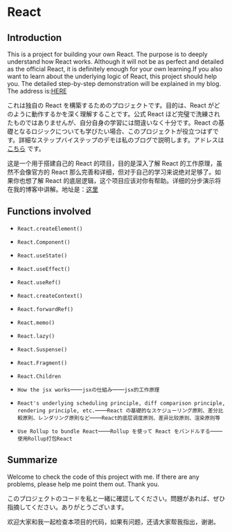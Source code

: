 # React

## Introduction

This is a project for building your own React. The purpose is to deeply understand how React works. Although it will not be as perfect and detailed as the official React, it is definitely enough for your own learning.If you also want to learn about the underlying logic of React, this project should help you. The detailed step-by-step demonstration will be explained in my blog. The address is:[HERE](https://x29w.github.io/)

これは独自の React を構築するためのプロジェクトです。目的は、React がどのように動作するかを深く理解することです。公式 React ほど完璧で洗練されたものではありませんが、自分自身の学習には間違いなく十分です。React の基礎となるロジックについても学びたい場合、このプロジェクトが役立つはずです。詳細なステップバイステップのデモは私のブログで説明します。アドレスは [こちら](https://x29w.github.io/) です。

这是一个用于搭建自己的 React 的项目，目的是深入了解 React 的工作原理，虽然不会像官方的 React 那么完善和详细，但对于自己的学习来说绝对足够了。如果你也想了解 React 的底层逻辑，这个项目应该对你有帮助。详细的分步演示将在我的博客中讲解。地址是：[这里](https://x29w.github.io/)

## Functions involved

- `React.createElement()`
- `React.Component()`
- `React.useState()`
- `React.useEffect()`
- `React.useRef()`
- `React.createContext()`
- `React.forwardRef()`
- `React.memo()`
- `React.lazy()`
- `React.Suspense()`
- `React.Fragment()`
- `React.Children`

- `How the jsx works`——`jsxの仕組み`——`jsx的工作原理`
- `React's underlying scheduling principle, diff comparison principle, rendering principle, etc.`——`React の基礎的なスケジューリング原則、差分比較原則、レンダリング原則など`——`React的底层调度原则、差异比较原则、渲染原则等`
- `Use Rollup to bundle React`——`Rollup を使って React をバンドルする`——`使用Rollup打包React`

## Summarize

Welcome to check the code of this project with me. If there are any problems, please help me point them out. Thank you.

このプロジェクトのコードを私と一緒に確認してください。問題があれば、ぜひ指摘してください。ありがとうございます。

欢迎大家和我一起检查本项目的代码，如果有问题，还请大家帮我指出，谢谢。
